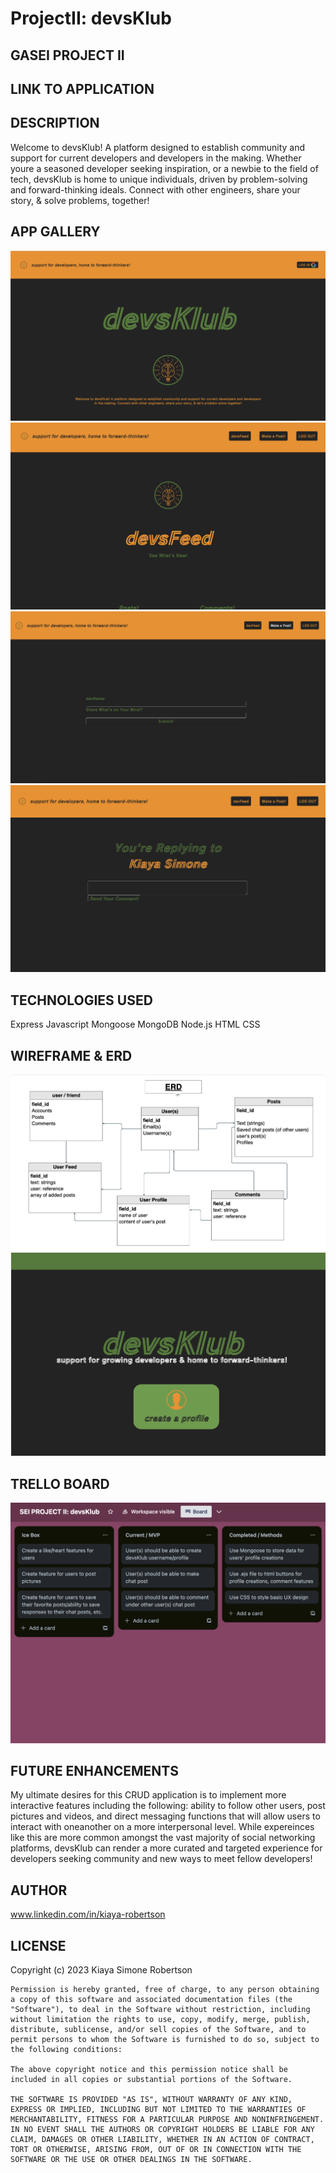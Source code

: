 # ProjectII: devsKlub

## GASEI PROJECT II

## LINK TO APPLICATION

## DESCRIPTION

 Welcome to devsKlub! A platform designed to establish community and support for current developers and developers in the making. Whether youre a seasoned developer seeking inspiration, or a newbie to the field of tech, devsKlub is home to unique individuals, driven by problem-solving and forward-thinking ideals. Connect with other engineers, share your story, & solve problems, together!

## APP GALLERY
![Alt text](<public/images/Home Page.png>)
![Alt text](public/images/devsFeed.png)
![Alt text](<public/images/Make Post.png>)
![Alt text](public/images/Reply.png)

## TECHNOLOGIES USED
Express
Javascript
Mongoose
MongoDB
Node.js
HTML
CSS

## WIREFRAME & ERD
![public/images/ERD.png](public/images/ERD.png)
![Alt text](public/images/WIREFRAME.png)

## TRELLO BOARD
![Alt text](public/images/TRELLO.png)

## FUTURE ENHANCEMENTS
My ultimate desires for this CRUD application is to implement more interactive features including the following: ability to follow other users, post pictures and videos, and direct messaging functions that will allow users to interact with oneanother on a more interpersonal level. While expereinces like this are more common amongst the vast majority of social networking platforms, devsKlub can render a more curated and targeted experience for developers seeking community and new ways to meet fellow developers!

## AUTHOR
www.linkedin.com/in/kiaya-robertson

## LICENSE
Copyright (c) 2023 Kiaya Simone Robertson

    Permission is hereby granted, free of charge, to any person obtaining a copy of this software and associated documentation files (the "Software"), to deal in the Software without restriction, including without limitation the rights to use, copy, modify, merge, publish, distribute, sublicense, and/or sell copies of the Software, and to permit persons to whom the Software is furnished to do so, subject to the following conditions:

    The above copyright notice and this permission notice shall be included in all copies or substantial portions of the Software.

    THE SOFTWARE IS PROVIDED "AS IS", WITHOUT WARRANTY OF ANY KIND, EXPRESS OR IMPLIED, INCLUDING BUT NOT LIMITED TO THE WARRANTIES OF MERCHANTABILITY, FITNESS FOR A PARTICULAR PURPOSE AND NONINFRINGEMENT. IN NO EVENT SHALL THE AUTHORS OR COPYRIGHT HOLDERS BE LIABLE FOR ANY CLAIM, DAMAGES OR OTHER LIABILITY, WHETHER IN AN ACTION OF CONTRACT, TORT OR OTHERWISE, ARISING FROM, OUT OF OR IN CONNECTION WITH THE SOFTWARE OR THE USE OR OTHER DEALINGS IN THE SOFTWARE.
